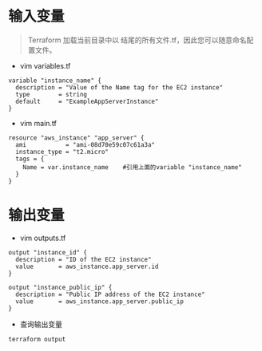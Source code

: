 # 输入变量
>Terraform 加载当前目录中以 结尾的所有文件.tf，因此您可以随意命名配置文件。
* vim variables.tf
```
variable "instance_name" {
  description = "Value of the Name tag for the EC2 instance"
  type        = string
  default     = "ExampleAppServerInstance"
}
```
* vim main.tf
```
resource "aws_instance" "app_server" {
  ami           = "ami-08d70e59c07c61a3a"
  instance_type = "t2.micro"
  tags = {
    Name = var.instance_name    #引用上面的variable "instance_name"
  }
}
```

# 输出变量
* vim outputs.tf
```
output "instance_id" {
  description = "ID of the EC2 instance"
  value       = aws_instance.app_server.id
}

output "instance_public_ip" {
  description = "Public IP address of the EC2 instance"
  value       = aws_instance.app_server.public_ip
}
```
* 查询输出变量
```
terraform output
```